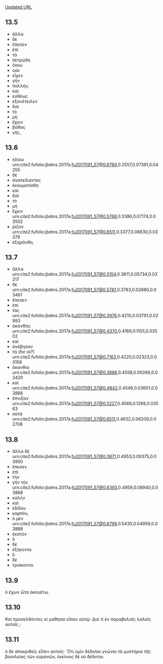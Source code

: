 
[Updated URL](http://www.homermultitext.org/ict2/index.html?urn=urn:cite2:fufolio:jbdms.2017a:fu2017091_57@0.5154,0.3811,0.05734,0.03217&urn=urn:cite2:fufolio:jbdms.2017a:fu2017091_57@0.6511,0.3377,0.06630,0.03379&urn=urn:cite2:fufolio:jbdms.2017a:fu2017091_57@0.5768,0.3386,0.07174,0.03502&urn=urn:cite2:fufolio:jbdms.2017a:fu2017091_57@0.6393,0.4959,0.08940,0.03868&urn=urn:cite2:fufolio:jbdms.2017a:fu2017091_57@0.6511,0.4632,0.06209,0.02708&urn=urn:cite2:fufolio:jbdms.2017a:fu2017091_57@0.3871,0.4953,0.09375,0.03950&urn=urn:cite2:fufolio:jbdms.2017a:fu2017091_57@0.4842,0.4546,0.03601,0.03888&urn=urn:cite2:fufolio:jbdms.2017a:fu2017091_57@0.4370,0.4169,0.1105,0.03502&urn=urn:cite2:fufolio:jbdms.2017a:fu2017091_57@0.6760,0.2557,0.07391,0.04255&urn=urn:cite2:fufolio:jbdms.2017a:fu2017091_57@0.6799,0.5430,0.04959,0.03888&urn=urn:cite2:fufolio:jbdms.2017a:fu2017091_57@0.3932,0.5875,0.08016,0.03359&urn=urn:cite2:fufolio:jbdms.2017a:fu2017091_57@0.5781,0.3783,0.02880,0.03461&urn=urn:cite2:fufolio:jbdms.2017a:fu2017091_57@0.5227,0.4568,0.1269,0.03563&urn=urn:cite2:fufolio:jbdms.2017a:fu2017091_57@0.3886,0.4558,0.09266,0.03420&urn=urn:cite2:fufolio:jbdms.2017a:fu2017091_57@0.3976,0.4210,0.03791,0.02993&urn=urn:cite2:fufolio:jbdms.2017a:fu2017091_57@0.7163,0.4220,0.02323,0.03156)

## 13.5

- ἄλλα
- δὲ
- ἔπεσεν
- ἐπὶ
- τὰ
- πετρώδη
- ὅπου
- οὐκ
- εἶχεν
- γῆν
- πολλήν,
- καὶ
- εὐθέως
- ἐξανέτειλεν
- διὰ
- τὸ
- μὴ
- ἔχειν
- βάθος
- γῆς,

## 13.6

- ἡλίου	urn:cite2:fufolio:jbdms.2017a:fu2017091_57@0.6760,0.2557,0.07391,0.04255
- δὲ
- ἀνατείλαντος
- ἐκαυματίσθη
- καὶ
- διὰ
- τὸ
- μὴ
- ἔχειν		urn:cite2:fufolio:jbdms.2017a:fu2017091_57@0.5768,0.3386,0.07174,0.03502
- ῥίζαν		urn:cite2:fufolio:jbdms.2017a:fu2017091_57@0.6511,0.3377,0.06630,0.03379
- ἐξηράνθη.

## 13.7

- ἄλλα		urn:cite2:fufolio:jbdms.2017a:fu2017091_57@0.5154,0.3811,0.05734,0.03217
- δὲ		urn:cite2:fufolio:jbdms.2017a:fu2017091_57@0.5781,0.3783,0.02880,0.03461
- ἔπεσεν
- ἐπὶ
- τὰς		urn:cite2:fufolio:jbdms.2017a:fu2017091_57@0.3976,0.4210,0.03791,0.02993
- ἀκάνθας	urn:cite2:fufolio:jbdms.2017a:fu2017091_57@0.4370,0.4169,0.1105,0.03502
- καὶ
- ἀνέβησαν
- τὰ (for αἱ?)		urn:cite2:fufolio:jbdms.2017a:fu2017091_57@0.7163,0.4220,0.02323,0.03156
- ἄκανθαι	urn:cite2:fufolio:jbdms.2017a:fu2017091_57@0.3886,0.4558,0.09266,0.03420
- καὶ		urn:cite2:fufolio:jbdms.2017a:fu2017091_57@0.4842,0.4546,0.03601,0.03888
- ἔπνιξαν	urn:cite2:fufolio:jbdms.2017a:fu2017091_57@0.5227,0.4568,0.1269,0.03563
- αὐτά	urn:cite2:fufolio:jbdms.2017a:fu2017091_57@0.6511,0.4632,0.06209,0.02708

## 13.8

- ἄλλα δὲ	urn:cite2:fufolio:jbdms.2017a:fu2017091_57@0.3871,0.4953,0.09375,0.03950
- ἔπεσεν
- ἐπὶ
- τὴν
- γῆν τὴν	urn:cite2:fufolio:jbdms.2017a:fu2017091_57@0.6393,0.4959,0.08940,0.03868
- καλὴν
- καὶ
- ἐδίδου
- καρπόν,
- ὁ μὲν	urn:cite2:fufolio:jbdms.2017a:fu2017091_57@0.6799,0.5430,0.04959,0.03888
- ἑκατὸν
- ὃ
- δὲ
- ἑξήκοντα
- ὃ
- δὲ
- τριάκοντα.

## 13.9

ὁ
ἔχων
ὦτα
ἀκουέτω.

## 13.10

Καὶ
προσελθόντες
οἱ
μαθηταὶ
εἶπαν
αὐτῷ·
Διὰ
τί
ἐν
παραβολαῖς
λαλεῖς
αὐτοῖς
;

## 13.11

ὁ
δὲ
ἀποκριθεὶς
εἶπεν
αὐτοῖς·
Ὅτι
ὑμῖν
δέδοται
γνῶναι
τὰ
μυστήρια
τῆς
βασιλείας
τῶν
οὐρανῶν,
ἐκείνοις
δὲ
οὐ
δέδοται.
